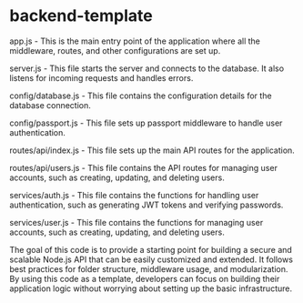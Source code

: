 # backend-template

app.js - This is the main entry point of the application where all the middleware, routes, and other configurations are set up.

server.js - This file starts the server and connects to the database. It also listens for incoming requests and handles errors.

config/database.js - This file contains the configuration details for the database connection.

config/passport.js - This file sets up passport middleware to handle user authentication.

routes/api/index.js - This file sets up the main API routes for the application.

routes/api/users.js - This file contains the API routes for managing user accounts, such as creating, updating, and deleting users.

services/auth.js - This file contains the functions for handling user authentication, such as generating JWT tokens and verifying passwords.

services/user.js - This file contains the functions for managing user accounts, such as creating, updating, and deleting users.

The goal of this code is to provide a starting point for building a secure and scalable Node.js API that can be easily customized and extended. It follows best practices for folder structure, middleware usage, and modularization. By using this code as a template, developers can focus on building their application logic without worrying about setting up the basic infrastructure.